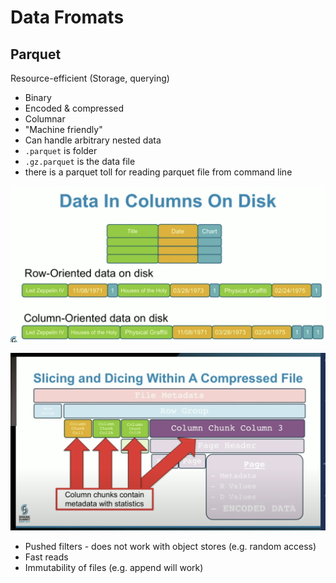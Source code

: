 # Data Fromats

## Parquet 

Resource-efficient \(Storage, querying\)

* Binary 
* Encoded & compressed 
* Columnar 
* "Machine friendly"
* Can handle arbitrary nested data  
* `.parquet` is folder 
* `.gz.parquet` is the data file 
* there is a parquet toll for reading parquet file from command line

![Parquet is columnar](../../.gitbook/assets/image%20%285%29.png)

![Structure and pushed filters \(more effective filtering\)](../../.gitbook/assets/image%20%286%29.png)

* Pushed filters - does not work with object stores \(e.g. random access\) 
* Fast reads 
* Immutability of files \(e.g. append will work\) 

